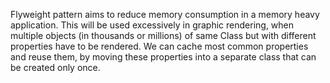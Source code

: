 Flyweight pattern aims to reduce memory consumption
in a memory heavy application. This will be used 
excessively in graphic rendering, when multiple
objects (in thousands or millions) of same Class 
but with different properties have to be rendered.
We can cache most common properties and reuse them,
by moving these properties into a separate class that
can be created only once.